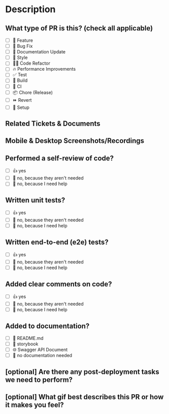 # Description

<!--
Please do not leave this blank
This PR [adds/removes/fixes/replaces] the [feature/bug/etc].
-->

## What type of PR is this? (check all applicable)

- [ ] 🍕 Feature
- [ ] 🐛 Bug Fix
- [ ] 📝 Documentation Update
- [ ] 🎨 Style
- [ ] 🧑‍💻 Code Refactor
- [ ] 🔥 Performance Improvements
- [ ] ✅ Test
- [ ] 🤖 Build
- [ ] 🔁 CI
- [ ] 📦 Chore (Release)
- [ ] ⏩ Revert
- [ ] 🔧 Setup

## Related Tickets & Documents

<!--
Please use this format link issue numbers: Fixes #123
https://docs.github.com/en/free-pro-team@latest/github/managing-your-work-on-github/linking-a-pull-request-to-an-issue#linking-a-pull-request-to-an-issue-using-a-keyword
-->

## Mobile & Desktop Screenshots/Recordings

<!-- Visual changes require screenshots -->

## Performed a self-review of code?

- [ ] 👍 yes
- [ ] 🙅 no, because they aren't needed
- [ ] 🙋 no, because I need help

## Written unit tests?

- [ ] 👍 yes
- [ ] 🙅 no, because they aren't needed
- [ ] 🙋 no, because I need help

## Written end-to-end (e2e) tests?

- [ ] 👍 yes
- [ ] 🙅 no, because they aren't needed
- [ ] 🙋 no, because I need help

## Added clear comments on code?

- [ ] 👍 yes
- [ ] 🙅 no, because they aren't needed
- [ ] 🙋 no, because I need help

## Added to documentation?

- [ ] 📜 README.md
- [ ] 📕 storybook
- [ ] 🌐 Swagger API Document
- [ ] 🙅 no documentation needed

## [optional] Are there any post-deployment tasks we need to perform?

## [optional] What gif best describes this PR or how it makes you feel?

<!-- note: PRs with deleted sections will be marked invalid -->

<!--
  For Work In Progress Pull Requests, please use the Draft PR feature,
  see https://github.blog/2019-02-14-introducing-draft-pull-requests/ for further details.

  For a timely review/response, please avoid force-pushing additional
  commits if your PR already received reviews or comments.

  Before submitting a Pull Request, please ensure you've done the following:
  - 📖 Read the Open Sauced Contributing Guide: https://github.com/open-sauced/.github/blob/main/CONTRIBUTING.md.
  - 📖 Read the Open Sauced Code of Conduct: https://github.com/open-sauced/.github/blob/main/CODE_OF_CONDUCT.md.
  - 👷‍♀️ Create small PRs. In most cases, this will be possible.
  - ✅ Provide tests for your changes.
  - 📝 Use descriptive commit messages.
  - 📗 Update any related documentation and include any relevant screenshots.
-->
